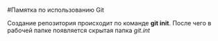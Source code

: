 #Памятка по использованию Git

Создание репозитория происходит по команде **git init**. После чего в рабочей папке появляется скрытая папка *git.int*
